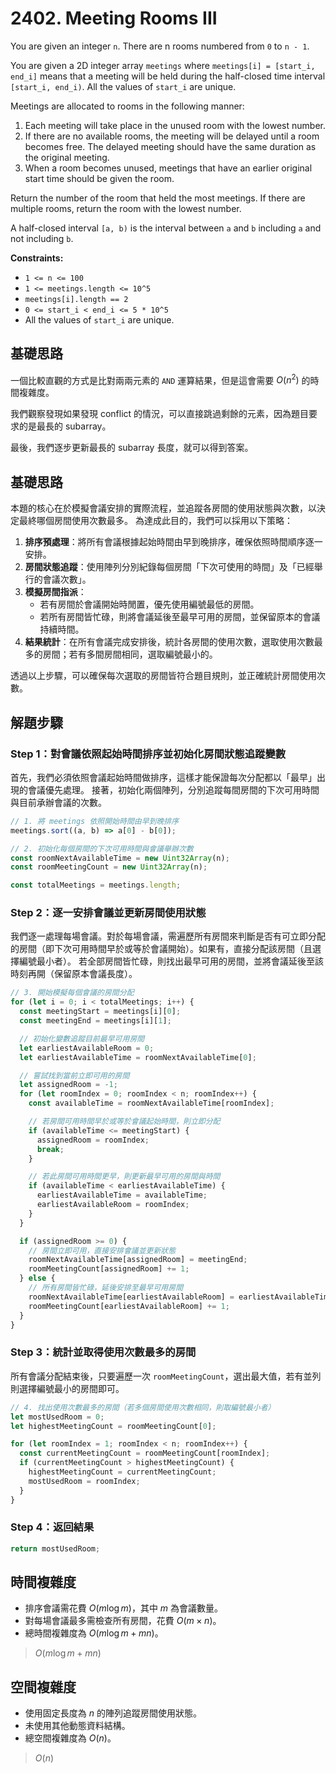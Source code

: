 # 2402. Meeting Rooms III

You are given an integer `n`. 
There are n rooms numbered from `0` to `n - 1`.

You are given a 2D integer array `meetings` where `meetings[i] = [start_i, end_i]` means 
that a meeting will be held during the half-closed time interval `[start_i, end_i)`. 
All the values of `start_i` are unique.

Meetings are allocated to rooms in the following manner:

1. Each meeting will take place in the unused room with the lowest number.
2. If there are no available rooms, the meeting will be delayed until a room becomes free. 
   The delayed meeting should have the same duration as the original meeting.
3. When a room becomes unused, meetings that have an earlier original start time should be given the room.

Return the number of the room that held the most meetings. 
If there are multiple rooms, return the room with the lowest number.

A half-closed interval `[a, b)` is the interval between `a` and `b` including `a` and not including `b`.

**Constraints:**

- `1 <= n <= 100`
- `1 <= meetings.length <= 10^5`
- `meetings[i].length == 2`
- `0 <= start_i < end_i <= 5 * 10^5`
- All the values of `start_i` are unique.

## 基礎思路

一個比較直觀的方式是比對兩兩元素的 `AND` 運算結果，但是這會需要 $O(n^2)$ 的時間複雜度。

我們觀察發現如果發現 conflict 的情況，可以直接跳過剩餘的元素，因為題目要求的是最長的 subarray。

最後，我們逐步更新最長的 subarray 長度，就可以得到答案。

## 基礎思路

本題的核心在於模擬會議安排的實際流程，並追蹤各房間的使用狀態與次數，以決定最終哪個房間使用次數最多。
為達成此目的，我們可以採用以下策略：

1. **排序預處理**：將所有會議根據起始時間由早到晚排序，確保依照時間順序逐一安排。
2. **房間狀態追蹤**：使用陣列分別紀錄每個房間「下次可使用的時間」及「已經舉行的會議次數」。
3. **模擬房間指派**：
   - 若有房間於會議開始時閒置，優先使用編號最低的房間。
   - 若所有房間皆忙碌，則將會議延後至最早可用的房間，並保留原本的會議持續時間。
4. **結果統計**：在所有會議完成安排後，統計各房間的使用次數，選取使用次數最多的房間；若有多間房間相同，選取編號最小的。

透過以上步驟，可以確保每次選取的房間皆符合題目規則，並正確統計房間使用次數。

## 解題步驟

### Step 1：對會議依照起始時間排序並初始化房間狀態追蹤變數

首先，我們必須依照會議起始時間做排序，這樣才能保證每次分配都以「最早」出現的會議優先處理。
接著，初始化兩個陣列，分別追蹤每間房間的下次可用時間與目前承辦會議的次數。

```typescript
// 1. 將 meetings 依照開始時間由早到晚排序
meetings.sort((a, b) => a[0] - b[0]);

// 2. 初始化每個房間的下次可用時間與會議舉辦次數
const roomNextAvailableTime = new Uint32Array(n);
const roomMeetingCount = new Uint32Array(n);

const totalMeetings = meetings.length;
```

### Step 2：逐一安排會議並更新房間使用狀態

我們逐一處理每場會議。對於每場會議，需遍歷所有房間來判斷是否有可立即分配的房間（即下次可用時間早於或等於會議開始）。如果有，直接分配該房間（且選擇編號最小者）。
若全部房間皆忙碌，則找出最早可用的房間，並將會議延後至該時刻再開（保留原本會議長度）。

```typescript
// 3. 開始模擬每個會議的房間分配
for (let i = 0; i < totalMeetings; i++) {
  const meetingStart = meetings[i][0];
  const meetingEnd = meetings[i][1];

  // 初始化變數追蹤目前最早可用房間
  let earliestAvailableRoom = 0;
  let earliestAvailableTime = roomNextAvailableTime[0];

  // 嘗試找到當前立即可用的房間
  let assignedRoom = -1;
  for (let roomIndex = 0; roomIndex < n; roomIndex++) {
    const availableTime = roomNextAvailableTime[roomIndex];

    // 若房間可用時間早於或等於會議起始時間，則立即分配
    if (availableTime <= meetingStart) {
      assignedRoom = roomIndex;
      break;
    }

    // 若此房間可用時間更早，則更新最早可用的房間與時間
    if (availableTime < earliestAvailableTime) {
      earliestAvailableTime = availableTime;
      earliestAvailableRoom = roomIndex;
    }
  }

  if (assignedRoom >= 0) {
    // 房間立即可用，直接安排會議並更新狀態
    roomNextAvailableTime[assignedRoom] = meetingEnd;
    roomMeetingCount[assignedRoom] += 1;
  } else {
    // 所有房間皆忙碌，延後安排至最早可用房間
    roomNextAvailableTime[earliestAvailableRoom] = earliestAvailableTime + (meetingEnd - meetingStart);
    roomMeetingCount[earliestAvailableRoom] += 1;
  }
}
```

### Step 3：統計並取得使用次數最多的房間

所有會議分配結束後，只要遍歷一次 `roomMeetingCount`，選出最大值，若有並列則選擇編號最小的房間即可。

```typescript
// 4. 找出使用次數最多的房間（若多個房間使用次數相同，則取編號最小者）
let mostUsedRoom = 0;
let highestMeetingCount = roomMeetingCount[0];

for (let roomIndex = 1; roomIndex < n; roomIndex++) {
  const currentMeetingCount = roomMeetingCount[roomIndex];
  if (currentMeetingCount > highestMeetingCount) {
    highestMeetingCount = currentMeetingCount;
    mostUsedRoom = roomIndex;
  }
}
```

### Step 4：返回結果

```typescript
return mostUsedRoom;
```

## 時間複雜度

- 排序會議需花費 $O(m \log m)$，其中 $m$ 為會議數量。
- 對每場會議最多需檢查所有房間，花費 $O(m \times n)$。
- 總時間複雜度為 $O(m \log m + m n)$。

> $O(m \log m + m n)$

## 空間複雜度

- 使用固定長度為 $n$ 的陣列追蹤房間使用狀態。
- 未使用其他動態資料結構。
- 總空間複雜度為 $O(n)$。

> $O(n)$
